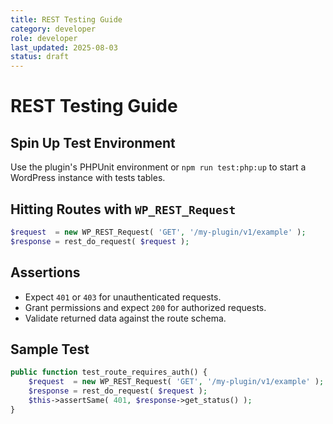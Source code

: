 ```yaml
---
title: REST Testing Guide
category: developer
role: developer
last_updated: 2025-08-03
status: draft
---
```


# REST Testing Guide

## Spin Up Test Environment
Use the plugin's PHPUnit environment or `npm run test:php:up` to start a WordPress instance with tests tables.

## Hitting Routes with `WP_REST_Request`
```php
$request  = new WP_REST_Request( 'GET', '/my-plugin/v1/example' );
$response = rest_do_request( $request );
```

## Assertions
- Expect `401` or `403` for unauthenticated requests.
- Grant permissions and expect `200` for authorized requests.
- Validate returned data against the route schema.

## Sample Test
```php
public function test_route_requires_auth() {
    $request  = new WP_REST_Request( 'GET', '/my-plugin/v1/example' );
    $response = rest_do_request( $request );
    $this->assertSame( 401, $response->get_status() );
}
```
